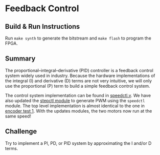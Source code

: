# Feedback Control

## Build & Run Instructions

Run `make synth` to generate the bitstream and `make flash` to program the FPGA.

## Summary
The proportional–integral–derivative (PID) controller is a feedback control
system widely used in industry. Because the hardware implementations of the
integral (I) and derivative (D) terms are not very intuitive, we will only use
the proportional (P) term to build a simple feedback control system.

The control system implementation can be found in [speedctl.v](../common/speedctl.v).
We have also updated the [stepctl module](stepctl.v) to generate PWM using the
`speedctl` module. The top level implementation is almost identical to the one
in [encoder test 1](../encoder_test1). With the updates modules, the two
motors now run at the same speed!

## Challenge
Try to implement a PI, PD, or PID system by approximating the I and/or D terms.
